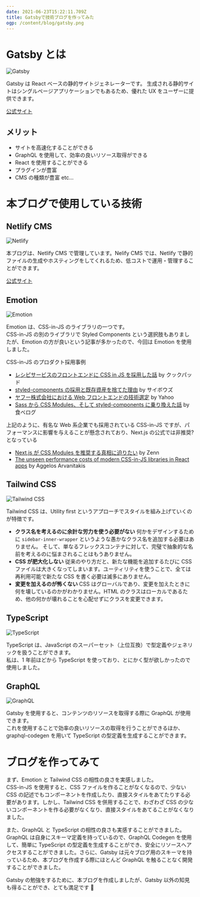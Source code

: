 ```yaml
---
date: 2021-06-23T15:22:11.709Z
title: Gatsbyで技術ブログを作ってみた
ogp: /content/blog/gatsby.png
---
```


# Gatsby とは

![Gatsby](/assets/gatsby.png "Gatsby")

Gatsby は React ベースの静的サイトジェネレーターです。
生成される静的サイトはシングルページアプリケーションでもあるため、優れた UX をユーザーに提供できます。

[公式サイト](https://www.gatsbyjs.com/)

## メリット

- サイトを高速化することができる
- GraphQL を使用して、効率の良いリソース取得ができる
- React を使用することができる
- プラグインが豊富
- CMS の種類が豊富 etc...

# 本ブログで使用している技術

## Netlify CMS

![Netlify](/assets/netlify.png "Netlify")

本ブログは、Netlify CMS で管理しています。Nelify CMS では、Netlify で静的ファイルの生成やホスティングをしてくれるため、低コストで運用・管理することができます。

[公式サイト](https://www.gatsbyjs.com/plugins/gatsby-plugin-netlify/)

## Emotion

![Emotion](/assets/emotion.png "Emotion")

Emotion は、CSS-in-JS のライブラリの一つです。<br />
CSS-in-JS の別のライブラリで Styled Components という選択肢もありましたが、Emotion の方が良いという記事が多かったので、今回は Emotion を使用しました。

CSS-in-JS のプロダクト採用事例

- [レシピサービスのフロントエンドに CSS in JS を採用した話](https://techlife.cookpad.com/entry/2021/03/15/090000) by クックパッド
- [styled-components の採用と既存資産を捨てた理由](https://blog.cybozu.io/entry/2020/06/25/105457) by サイボウズ
- [ヤフー株式会社における Web フロントエンドの技術選定](https://techblog.yahoo.co.jp/advent-calendar-2018/yahoo-frontend/) by Yahoo
- [Sass から CSS Modules、そして styled-components に乗り換えた話](https://note.com/tabelog_frontend/n/n2541778b81e3) by 食べログ

上記のように、有名な Web 系企業でも採用されている CSS-in-JS ですが、パフォーマンスに影響を与えることが懸念されており、Next.js の公式では非推奨?となっている

- [Next.js が CSS Modules を推奨する真相に迫りたい](https://zenn.dev/takepepe/scraps/6668e9fe402666) by Zenn
- [The unseen performance costs of modern CSS-in-JS libraries in React apps](https://calendar.perfplanet.com/2019/the-unseen-performance-costs-of-css-in-js-in-react-apps/) by Aggelos Arvanitakis

## Tailwind CSS

![Tailwind CSS](/assets/tailwindcss.png "Tailwind CSS")

Tailwind CSS は、Utility first というアプローチでスタイルを組み上げていくのが特徴です。

- **クラス名を考えるのに余計な労力を使う必要がない** 何かをデザインするために `sidebar-inner-wrapper` というような愚かなクラス名を追加する必要はありません。 そして、単なるフレックスコンテナに対して、完璧で抽象的な名前を考えるのに悩まされることはもうありません。
- **CSS が肥大化しない** 従来のやり方だと、新たな機能を追加するたびに CSS ファイルは大きくなってしまいます。ユーティリティを使うことで、全ては再利用可能で新たな CSS を書く必要は滅多にありません。
- **変更を加えるのが怖くない** CSS はグローバルであり、変更を加えたときに何を壊しているのかがわかりません。HTML のクラスはローカルであるため、他の何かが壊れることを心配せずにクラスを変更できます。

## TypeScript

![TypeScript](/assets/typescript.png "TypeScript")

TypeScript は、JavaScript のスーパーセット（上位互換）で型定義やジェネリックを扱うことができます。<br />私は、1 年前ほどから TypeScript を使っており、とにかく型が欲しかったので使用しました。

## GraphQL

![GraphQL](/assets/graphql.png "GraphQL")

Gatsby を使用すると、コンテンツのリソースを取得する際に GraphQL が使用できます。<br />
これを使用することで効率の良いリソースの取得を行うことができるほか、graphql-codegen を用いて TypeScript の型定義を生成することができます。

# ブログを作ってみて

まず、Emotion と Tailwind CSS の相性の良さを実感しました。<br/>
CSS-in-JS を使用すると、CSS ファイルを作ることがなくなるので、少ない CSS の記述でもコンポーネントを作成したり、直接スタイルをあてたりする必要があります。しかし、Tailwind CSS を併用することで、わざわざ CSS の少ないコンポーネントを作る必要がなくなり、直接スタイルをあてることがなくなりました。

また、GraphQL と TypeScript の相性の良さも実感することができました。<br/>
GraphQL は自身にスキーマ定義を持っているので、GraphQL Codegen を使用して、簡単に TypeScript の型定義を生成することができ、安全にリソースへアクセスすることができました。さらに、Gatsby は元々ブログ用のスキーマを持っているため、本ブログを作成する際にほとんど GraphQL を触ることなく開発することができました。

Gatsby の勉強をするために、本ブログを作成しましたが、Gatsby 以外の知見も得ることができ、とても満足です 🚀
